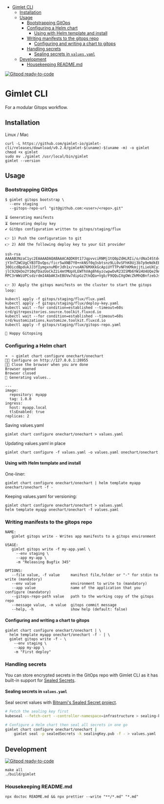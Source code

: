 <!-- START doctoc generated TOC please keep comment here to allow auto update -->
<!-- DON'T EDIT THIS SECTION, INSTEAD RE-RUN doctoc TO UPDATE -->

- [Gimlet CLI](#gimlet-cli)
  - [Installation](#installation)
  - [Usage](#usage)
    - [Bootstrapping GitOps](#bootstrapping-gitops)
    - [Configuring a Helm chart](#configuring-a-helm-chart)
      - [Using with Helm template and install](#using-with-helm-template-and-install)
    - [Writing manifests to the gitops repo](#writing-manifests-to-the-gitops-repo)
      - [Configuring and writing a chart to gitops](#configuring-and-writing-a-chart-to-gitops)
    - [Handling secrets](#handling-secrets)
      - [Sealing secrets in `values.yaml`](#sealing-secrets-in-valuesyaml)
  - [Development](#development)
    - [Housekeeping README.md](#housekeeping-readmemd)

<!-- END doctoc generated TOC please keep comment here to allow auto update -->

[![Gitpod ready-to-code](https://img.shields.io/badge/Gitpod-ready--to--code-blue?logo=gitpod)](https://gitpod.io/#https://github.com/gimlet-io/gimlet-cli)

# Gimlet CLI

For a modular Gitops workflow.

## Installation

Linux / Mac

```
curl -L https://github.com/gimlet-io/gimlet-cli/releases/download/v0.2.0/gimlet-$(uname)-$(uname -m) -o gimlet
chmod +x gimlet
sudo mv ./gimlet /usr/local/bin/gimlet
gimlet --version
```

## Usage

### Bootstrapping GitOps

```
$ gimlet gitops bootstrap \
  --env staging
  --gitops-repo-url "git@github.com:<user>/<repo>.git"

⏳ Generating manifests
⏳ Generating deploy key
✔️ GitOps configuration written to gitops/staging/flux

👉 1) Push the configuration to git
👉 2) Add the following deploy key to your Git provider

ssh-rsa AAAAB3NzaC1yc2EAAAADAQABAAACAQDK0t17JqpvvciRNMj1tQ0pZdHLRIi/o/dNaI4Stdc8kaKci3DlL3P8BPu0tXt78OH2CHSEUaMNpoQcKpnvZrgomBQikTHGwdqM89o0C7MSjMdI1V4Lp8V7ZJ
jY3nT2WCUgCYB3TDvQps/ficr5wXNB7Y0+nkNSf0q3sbtsnz9LL0vSFhK0Uj3b7p9eNdkEB8gYvedmBRW8GljDk/s5oKrHaz1eHwQqTMseTdPSgRuB6W1kFBFnOxMERpyRgfrcjkipiS/q8Or+eQQ7ghzHJ5GD
30OicdBpdukJJ3fIymgxnuMDrJdh1x/rvoAN76MXKkGcApiUYTTPvNFhKMkmjjtLieUXCyigKIZOsA1Qh4eUhDEs4f7OAKgFU77KiGU73Lm0XYYEiwcupGR4nY9sW5BvaLDKSXuUXNIsVROKOFUOrUIMRT6pXD
jlC92QkOo2Y10qfDazUoCkZ2i4mtMUpVLEWThVAg8h6yzcwpwOvR23ISMb6YWiHU4UQe29AJuatW0nWxpx7ks6+dqhP9LL2z10BiEpHehEYrOMf+H5iUxklRXNanvDoGWy9srRFOLG4uPaLDOLAj6DXcFySlda
MPC3rWWiUPCsdzrdmI4AbAK3xEBUVw7dipGzZtkQQa+Vgb/F9QQuIXgOWcZkMhQBnfzebJsWP9simgEzPjYS+l5sWw==

👉 3) Apply the gitops manifests on the cluster to start the gitops loop:

kubectl apply -f gitops/staging/flux/flux.yaml
kubectl apply -f gitops/staging/flux/deploy-key.yaml
kubectl wait --for condition=established --timeout=60s crd/gitrepositories.source.toolkit.fluxcd.io
kubectl wait --for condition=established --timeout=60s crd/kustomizations.kustomize.toolkit.fluxcd.io
kubectl apply -f gitops/staging/flux/gitops-repo.yaml

🎊 Happy Gitopsing
```

### Configuring a Helm chart

```
➜  ~ gimlet chart configure onechart/onechart
👩‍💻 Configure on http://127.0.0.1:28955
👩‍💻 Close the browser when you are done
Browser opened
Browser closed
📁 Generating values..

---
image:
  repository: myapp
  tag: 1.0.0
ingress:
  host: myapp.local
  tlsEnabled: true
replicas: 2
```

Saving values.yaml

```
gimlet chart configure onechart/onechart > values.yaml
```

Updating values.yaml in place

```
gimlet chart configure -f values.yaml -o values.yaml onechart/onechart
```

#### Using with Helm template and install

One-liner:

```
gimlet chart configure onechart/onechart | helm template myapp onechart/onechart -f -
```

Keeping values.yaml for versioning:

```
gimlet chart configure onechart/onechart > values.yaml
helm template myapp onechart/onechart -f values.yaml
```

### Writing manifests to the gitops repo

```
NAME:
   gimlet gitops write - Writes app manifests to a gitops environment

USAGE:
   gimlet gitops write -f my-app.yaml \
     --env staging \
     --app my-app \
     -m "Releasing Bugfix 345"

OPTIONS:
   --file value, -f value     manifest file,folder or "-" for stdin to write (mandatory)
   --env value                environment to write to (mandatory)
   --app value                name of the application that you configure (mandatory)
   --gitops-repo-path value   path to the working copy of the gitops repo
   --message value, -m value  gitops commit message
   --help, -h                 show help (default: false)
```

#### Configuring and writing a chart to gitops

```
gimlet chart configure onechart/onechart | \
  helm template myapp onechart/onechart -f - | \
  gimlet gitops write -f - \
    --env staging \
    --app my-app \
    -m "First deploy"
```

### Handling secrets

You can store encrypted secrets in the GitOps repo with Gimlet CLI as it has built-in support for [Sealed Secrets](https://github.com/bitnami-labs/sealed-secrets).

#### Sealing secrets in `values.yaml`

Seal secret values with [Bitnami's Sealed Secret project](https://github.com/bitnami-labs/sealed-secrets).

```bash
# Fetch the sealing key first
kubeseal --fetch-cert --controller-namespace=infrastructure > sealing-key.pub

# Configure a Helm chart then seal all secrets in one go
gimlet chart configure onechart/onechart |
    gimlet seal -p sealedSecrets -k sealingKey.pub -f - > values.yaml
```

## Development

[![Gitpod ready-to-code](https://img.shields.io/badge/Gitpod-ready--to--code-blue?logo=gitpod)](https://gitpod.io/#https://github.com/gimlet-io/gimlet-cli)

```
make all
./build/gimlet
```

### Housekeeping README.md

```
npx doctoc README.md && npx prettier --write "**/*.md" "*.md"
```
